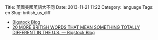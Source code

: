 Title: 英國美國英語大不同
Date: 2013-11-21 11:22
Category: language
Tags: en
Slug: british_us_diff

* [Bigstock Blog](http://www.bigstockphoto.com/blog/)
* [20 MORE BRITISH WORDS THAT MEAN SOMETHING TOTALLY DIFFERENT IN THE U.S. — Bigstock Blog](http://www.bigstockphoto.com/blog/20-more-british-words-that-mean-something-totally-different)
